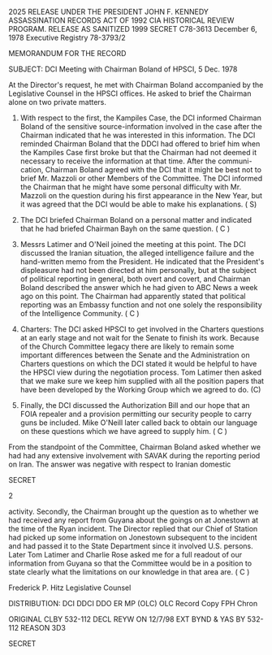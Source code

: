 2025 RELEASE UNDER THE PRESIDENT JOHN F. KENNEDY ASSASSINATION RECORDS ACT OF 1992
CIA HISTORICAL REVIEW PROGRAM.
RELEASE AS SANITIZED
1999
SECRET
C78-3613
December 6, 1978
Executive Registry
78-3793/2

MEMORANDUM FOR THE RECORD

SUBJECT: DCI Meeting with Chairman Boland of HPSCI, 5 Dec. 1978

At the Director's request, he met with Chairman Boland accompanied
by the Legislative Counsel in the HPSCI offices. He asked to brief the
Chairman alone on two private matters.

1. With respect to the first, the Kampiles Case, the DCI informed
Chairman Boland of the sensitive source-information involved in the case
after the Chairman indicated that he was interested in this information.
The DCI reminded Chairman Boland that the DDCI had offered to brief him
when the Kampiles Case first broke but that the Chairman had not deemed
it necessary to receive the information at that time. After the communi-
cation, Chairman Boland agreed with the DCI that it might be best not to
brief Mr. Mazzoli or other Members of the Committee. The DCI informed
the Chairman that he might have some personal difficulty with Mr. Mazzoli
on the question during his first appearance in the New Year, but it was
agreed that the DCI would be able to make his explanations. ( S)

2. The DCI briefed Chairman Boland on a personal matter and indicated
that he had briefed Chairman Bayh on the same question. ( C )

3. Messrs Latimer and O'Neil joined the meeting at this point. The
DCI discussed the Iranian situation, the alleged intelligence failure and
the hand-written memo from the President. He indicated that the President's
displeasure had not been directed at him personally, but at the subject of
political reporting in general, both overt and covert, and Chairman Boland
described the answer which he had given to ABC News a week ago on this point.
The Chairman had apparently stated that political reporting was an Embassy
function and not one solely the responsibility of the Intelligence Community.
( C )

4. Charters: The DCI asked HPSCI to get involved in the Charters
questions at an early stage and not wait for the Senate to finish its work.
Because of the Church Committee legacy there are likely to remain some
important differences between the Senate and the Administration on Charters
questions on which the DCI stated it would be helpful to have the HPSCI
view during the negotiation process. Tom Latimer then asked that we make
sure we keep him supplied with all the position papers that have been developed
by the Working Group which we agreed to do. (C)

5. Finally, the DCI discussed the Authorization Bill and our hope that
an FOIA repealer and a provision permitting our security people to carry guns
be included. Mike O'Neill later called back to obtain our language on these
questions which we have agreed to supply him. ( C )

From the standpoint of the Committee, Chairman Boland asked
whether we had had any extensive involvement with SAVAK during the reporting
period on Iran. The answer was negative with respect to Iranian domestic

SECRET

2

activity. Secondly, the Chairman brought up the question as to whether
we had received any report from Guyana about the goings on at Jonestown
at the time of the Ryan incident. The Director replied that our Chief
of Station had picked up some information on Jonestown subsequent to the
incident and had passed it to the State Department since it involved U.S.
persons. Later Tom Latimer and Charlie Rose asked me for a full readout
of our information from Guyana so that the Committee would be in a position
to state clearly what the limitations on our knowledge in that area are.
( C )

Frederick P. Hitz
Legislative Counsel

DISTRIBUTION: DCI
DDCI
DDO
ER
MP (OLC)
OLC Record Copy
FPH Chron

ORIGINAL CLBY 532-112
DECL REYW ON 12/7/98
EXT BYND & YAS BY 532-112
REASON 3D3

SECRET
